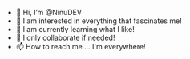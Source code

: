- 👋 Hi, I’m @NinuDEV
- 👀 I am interested in everything that fascinates me!
- 🌱 I am currently learning what I like!
- 💞️ I only collaborate if needed!
- 📫 How to reach me ... I'm everywhere!

<!---
NinuDEV/NinuDEV is a ✨ special ✨ repository because its `README.md` (this file) appears on your GitHub profile.
You can click the Preview link to take a look at your changes.
--->
